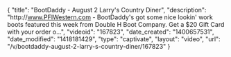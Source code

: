 {
    "title": "BootDaddy - August 2 Larry's Country Diner",
    "description": "http:\/\/www.PFIWestern.com - BootDaddy's got some nice lookin' work boots featured this week from Double H Boot Company. Get a $20 Gift Card with your order o...",
    "videoid": "167823",
    "date_created": "1400657531",
    "date_modified": "1418181429",
    "type": "captivate",
    "layout": "video",
    "url": "\/v\/bootdaddy-august-2-larry-s-country-diner\/167823"
}